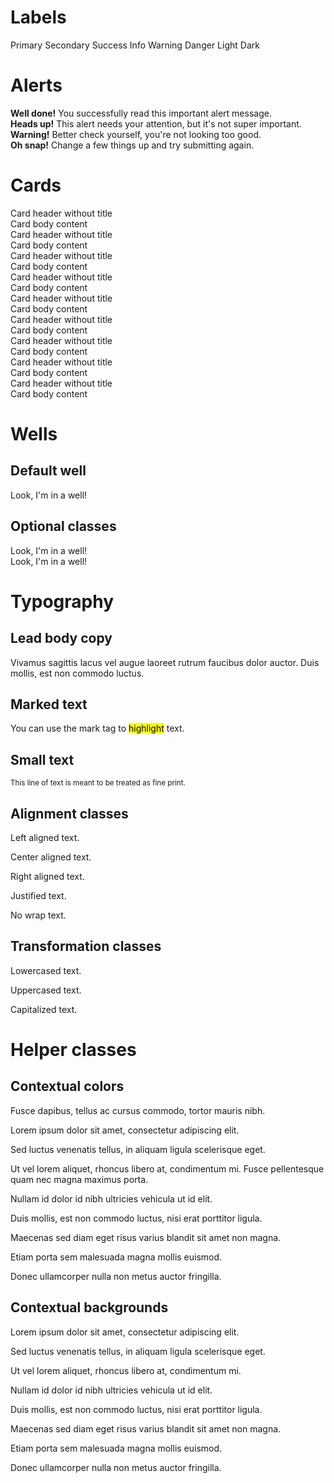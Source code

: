 # Labels

<span class="badge badge-primary">Primary</span>
<span class="badge badge-secondary">Secondary</span>
<span class="badge badge-success">Success</span>
<span class="badge badge-info">Info</span>
<span class="badge badge-warning">Warning</span>
<span class="badge badge-danger">Danger</span>
<span class="badge badge-light">Light</span>
<span class="badge badge-dark">Dark</span>

# Alerts

<div class="alert alert-success" role="alert"><b>Well done!</b> You successfully read this important alert message. </div>
<div class="alert alert-info" role="alert"><b>Heads up!</b> This alert needs your attention, but it's not super important. </div>
<div class="alert alert-warning" role="alert"><b>Warning!</b> Better check yourself, you're not looking too good. </div>
<div class="alert alert-danger" role="alert"><b>Oh snap!</b> Change a few things up and try submitting again. </div>

# Cards

<div class="card">
  <div class="card-header">Card header without title</div>
  <div class="card-body">
    Card body content
  </div>
</div>

<div class="card bg-light">
  <div class="card-header">Card header without title</div>
  <div class="card-body">
    Card body content
  </div>
</div>

<div class="card bg-secondary text-white">
  <div class="card-header">Card header without title</div>
  <div class="card-body">
    Card body content
  </div>
</div>

<div class="card bg-dark text-white">
  <div class="card-header">Card header without title</div>
  <div class="card-body">
    Card body content
  </div>
</div>

<div class="card bg-primary text-white">
  <div class="card-header">Card header without title</div>
  <div class="card-body">
    Card body content
  </div>
</div>

<div class="card bg-success text-white">
  <div class="card-header">Card header without title</div>
  <div class="card-body">
    Card body content
  </div>
</div>

<div class="card bg-info text-white">
  <div class="card-header">Card header without title</div>
  <div class="card-body">
    Card body content
  </div>
</div>

<div class="card bg-warning text-white">
  <div class="card-header">Card header without title</div>
  <div class="card-body">
    Card body content
  </div>
</div>

<div class="card bg-danger text-white">
  <div class="card-header">Card header without title</div>
  <div class="card-body">
    Card body content
  </div>
</div>

# Wells

## Default well

<div class="card card-body bg-light">Look, I'm in a well! </div>

## Optional classes

<div class="card card-body bg-light p-5">Look, I'm in a well! </div>

<div class="card card-body bg-light p-2">Look, I'm in a well! </div>

# Typography

## Lead body copy

<p class="lead">Vivamus sagittis lacus vel augue laoreet rutrum faucibus dolor auctor. Duis mollis, est non commodo luctus.</p>

## Marked text

You can use the mark tag to <mark>highlight</mark> text.

## Small text

<small>This line of text is meant to be treated as fine print.</small>

## Alignment classes

<div class="card">
  <div class="card-body">
    <p class="text-left">Left aligned text.</p>
    <p class="text-center">Center aligned text.</p>
    <p class="text-right">Right aligned text.</p>
    <p class="text-justify">Justified text.</p>
    <p class="text-nowrap">No wrap text.</p>
  </div>
</div>

## Transformation classes

<div class="card">
  <div class="card-body">
    <p class="text-lowercase">Lowercased text.</p>
    <p class="text-uppercase">Uppercased text.</p>
    <p class="text-capitalize">Capitalized text.</p>
  </div>
</div>


# Helper classes

## Contextual colors

<div class="card">
  <div class="card-body">
    <p class="text-muted">Fusce dapibus, tellus ac cursus commodo, tortor mauris nibh.</p>
    <p class="text-light">Lorem ipsum dolor sit amet, consectetur adipiscing elit.</p>
    <p class="text-secondary">Sed luctus venenatis tellus, in aliquam ligula scelerisque eget.</p>
    <p class="text-dark">Ut vel lorem aliquet, rhoncus libero at, condimentum mi. Fusce pellentesque quam nec magna maximus porta.</p>
    <p class="text-primary">Nullam id dolor id nibh ultricies vehicula ut id elit.</p>
    <p class="text-success">Duis mollis, est non commodo luctus, nisi erat porttitor ligula.</p>
    <p class="text-info">Maecenas sed diam eget risus varius blandit sit amet non magna.</p>
    <p class="text-warning">Etiam porta sem malesuada magna mollis euismod.</p>
    <p class="text-danger">Donec ullamcorper nulla non metus auctor fringilla.</p>
  </div>
</div>

## Contextual backgrounds

<div class="card">
  <div class="card-body">
    <p class="bg-light">Lorem ipsum dolor sit amet, consectetur adipiscing elit.</p>
    <p class="bg-secondary text-white">Sed luctus venenatis tellus, in aliquam ligula scelerisque eget.</p>
    <p class="bg-dark text-white">Ut vel lorem aliquet, rhoncus libero at, condimentum mi.</p>
    <p class="bg-primary text-white">Nullam id dolor id nibh ultricies vehicula ut id elit.</p>
    <p class="bg-success text-white">Duis mollis, est non commodo luctus, nisi erat porttitor ligula.</p>
    <p class="bg-info text-white">Maecenas sed diam eget risus varius blandit sit amet non magna.</p>
    <p class="bg-warning text-white">Etiam porta sem malesuada magna mollis euismod.</p>
    <p class="bg-danger text-white">Donec ullamcorper nulla non metus auctor fringilla.</p>
  </div>
</div>
